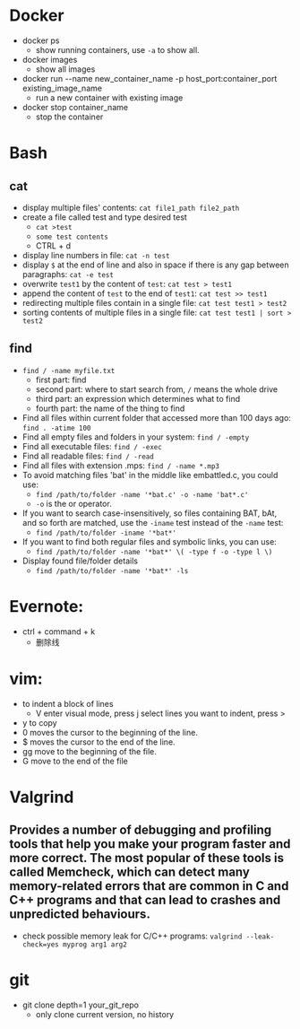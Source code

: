 # Docker
* docker ps
    * show running containers, use `-a` to show all.
* docker images
    * show all images
* docker run --name new_container_name -p host_port:container_port existing_image_name
    * run a new container with existing image
* docker stop container_name
    * stop the container

# Bash
## cat
- display multiple files' contents: `cat file1_path file2_path `
- create a file called test and type desired test
   - `cat >test`
   - `some test contents`
   - CTRL + d
- display line numbers in file: `cat -n test`
- display `$` at the end of line and also in space if there is any gap between paragraphs: `cat -e test`
- overwrite `test1` by the content of `test`: `cat test > test1`
- append the content of `test` to the end of `test1`: `cat test >> test1`
- redirecting multiple files contain in a single file: `cat test test1 > test2`
- sorting contents of multiple files in a single file: `cat test test1 | sort > test2`

## find
- `find / -name myfile.txt`
   - first part: find
   - second part: where to start search from, `/` means the whole drive
   - third part: an expression which determines what to find
   - fourth part: the name of the thing to find
- Find all files within current folder that accessed more than 100 days ago: `find . -atime 100`
- Find all empty files and folders in your system: `find / -empty`
- Find all executable files: `find / -exec`
- Find all readable files: `find / -read`
- Find all files with extension .mps: `find / -name *.mp3`
- To avoid matching files 'bat' in the middle like embattled.c, you could use:
   - `find /path/to/folder -name '*bat.c' -o -name 'bat*.c'`
   - `-o` is the or operator.
- If you want to search case-insensitively, so files containing BAT, bAt, and so forth are matched, use the `-iname` test instead of the `-name` test:
   - `find /path/to/folder -iname '*bat*'`
- If you want to find both regular files and symbolic links, you can use:
   - `find /path/to/folder -name '*bat*' \( -type f -o -type l \)`
- Display found file/folder details
   - `find /path/to/folder -name '*bat*' -ls`


# Evernote:
* ctrl + command + k
    * 删除线

# vim:
* to indent a block of lines
    * V enter visual mode, press j select lines you want to indent, press >
* y to copy
* 0	moves the cursor to the beginning of the line.
* $	moves the cursor to the end of the line.
* gg move to the beginning of the file.
* G	move to the end of the file

# Valgrind
## Provides a number of debugging and profiling tools that help you make your program faster and more correct. The most popular of these tools is called Memcheck, which can detect many memory-related errors that are common in C and C++ programs and that can lead to crashes and unpredicted behaviours.
- check possible memory leak for C/C++ programs: `valgrind --leak-check=yes myprog arg1 arg2`

# git
* git clone depth=1 your_git_repo
    * only clone current version, no history
